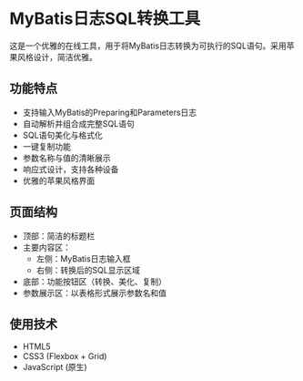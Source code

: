 # MyBatis日志SQL转换工具

这是一个优雅的在线工具，用于将MyBatis日志转换为可执行的SQL语句。采用苹果风格设计，简洁优雅。

## 功能特点

- 支持输入MyBatis的Preparing和Parameters日志
- 自动解析并组合成完整SQL语句
- SQL语句美化与格式化
- 一键复制功能
- 参数名称与值的清晰展示
- 响应式设计，支持各种设备
- 优雅的苹果风格界面

## 页面结构

- 顶部：简洁的标题栏
- 主要内容区：
  - 左侧：MyBatis日志输入框
  - 右侧：转换后的SQL显示区域
- 底部：功能按钮区（转换、美化、复制）
- 参数展示区：以表格形式展示参数名和值

## 使用技术

- HTML5
- CSS3 (Flexbox + Grid)
- JavaScript (原生) 